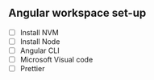 ## Angular workspace set-up
- [ ] Install NVM
- [ ] Install Node
- [ ] Angular CLI
- [ ] Microsoft Visual code
- [ ] Prettier